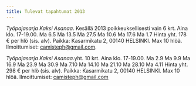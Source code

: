 ```yaml
---
title: Tulevat tapahtumat 2013
---
```


*Työpajasarja Kaksi Asanaa*. Kesällä 2013 poikkeuksellisesti vain 6 krt. Aina klo. 17-19.00.
Ma 6.5 
Ma 13.5
Ma 27.5
Ma 10.6
Ma 17.6
Ma 1.7
Hinta yht. 178 € per hlö (sis. alv). Paikka: Kasarmikatu 2, 00140 HELSINKI. Max 10 hlöä. Ilmoittumiset: camisteph@gmail.com.



*Työpajasarja Kaksi Asanaa*.yht. 10 krt. Aina klo. 17-19.00.
Ma 2.9 
Ma 9.9
Ma 16.9
Ma 23.9
Ma 30.9
Ma 7.10
Ma 14.10
Ma 21.10
Ma 28.10
Ma 4.11
Hinta yht. 298 € per hlö (sis. alv). Paikka: Kasarmikatu 2, 00140 HELSINKI. Max 10 hlöä. Ilmoittumiset: camisteph@gmail.com

